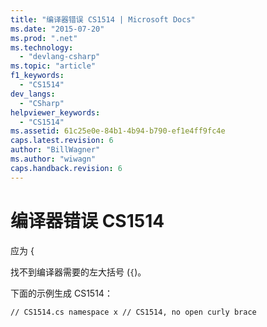 ```yaml
---
title: "编译器错误 CS1514 | Microsoft Docs"
ms.date: "2015-07-20"
ms.prod: ".net"
ms.technology: 
  - "devlang-csharp"
ms.topic: "article"
f1_keywords: 
  - "CS1514"
dev_langs: 
  - "CSharp"
helpviewer_keywords: 
  - "CS1514"
ms.assetid: 61c25e0e-84b1-4b94-b790-ef1e4ff9fc4e
caps.latest.revision: 6
author: "BillWagner"
ms.author: "wiwagn"
caps.handback.revision: 6
---
```

# 编译器错误 CS1514
应为 {  
  
 找不到编译器需要的左大括号 \(`{`\)。  
  
 下面的示例生成 CS1514：  
  
```  
// CS1514.cs namespace x // CS1514, no open curly brace  
```